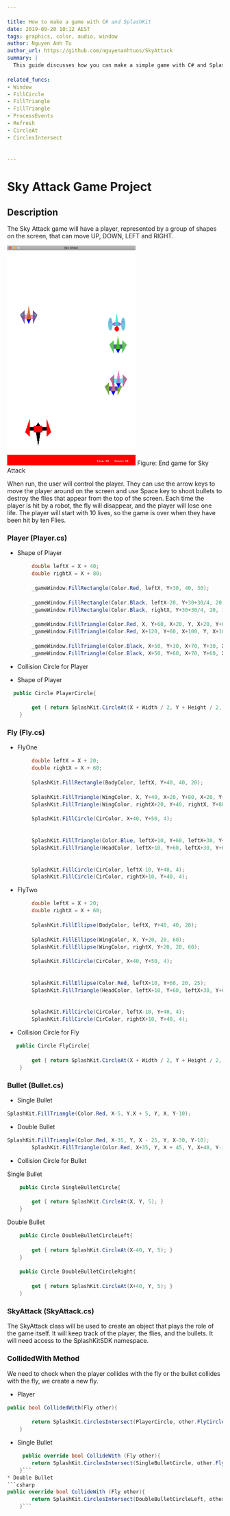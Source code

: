 ```yaml
---

title: How to make a game with C# and SplashKit
date: 2019-09-20 10:12 AEST
tags: graphics, color, audio, window
author: Nguyen Anh Tu
author_url: https://github.com/nguyenanhtuos/SkyAttack
summary: |
  This guide discusses how you can make a simple game with C# and SplashKit.

related_funcs:
- Window
- FillCircle
- FillTriangle
- FillTriangle
- ProcessEvents 
- Refresh
- CircleAt
- CirclesIntersect


---
```


# Sky Attack Game Project

## Description

The Sky Attack game will have a player, represented by a group of shapes on the screen, that can move UP, DOWN, LEFT and RIGHT.

<img src="/images/SkyAttack.png" width="300">
Figure: End game for Sky Attack

When run, the user will control the player. They can use the arrow keys to move the player around on the screen and use Space key to shoot bullets to destroy the flies that appear from the top of the screen. Each time the player is hit by a robot, the fly will disappear, and the player will lose one life. The player will start with 10 lives, so the game is over when they have been hit by ten Flies.

### Player (Player.cs)

* Shape of Player

```csharp
        double leftX = X + 40;
        double rightX = X + 80;

        _gameWindow.FillRectangle(Color.Red, leftX, Y+30, 40, 30);

        _gameWindow.FillRectangle(Color.Black, leftX-20, Y+30+30/4, 20, 15);
        _gameWindow.FillRectangle(Color.Black, rightX, Y+30+30/4, 20, 15);

        _gameWindow.FillTriangle(Color.Red, X, Y+60, X+20, Y, X+20, Y+80);
        _gameWindow.FillTriangle(Color.Red, X+120, Y+60, X+100, Y, X+100, Y+80);

        _gameWindow.FillTriangle(Color.Black, X+50, Y+30, X+70, Y+30, X+60, Y+15);        
        _gameWindow.FillTriangle(Color.Black, X+50, Y+60, X+70, Y+60, X+60, Y+120);

```

* Collision Circle for Player

* Shape of Player

```csharp
  public Circle PlayerCircle{

        get { return SplashKit.CircleAt(X + Width / 2, Y + Height / 2, 60); }
    }
```

### Fly (Fly.cs)
* FlyOne
```csharp
        double leftX = X + 20;
        double rightX = X + 60;
        
        SplashKit.FillRectangle(BodyColor, leftX, Y+40, 40, 20);

        SplashKit.FillTriangle(WingColor, X, Y+40, X+20, Y+80, X+20, Y+20);
        SplashKit.FillTriangle(WingColor, rightX+20, Y+40, rightX, Y+80, rightX, Y+20);

        SplashKit.FillCircle(CirColor, X+40, Y+50, 4);


        SplashKit.FillTriangle(Color.Blue, leftX+10, Y+60, leftX+30, Y+60, leftX+20, Y+80);
        SplashKit.FillTriangle(HeadColor, leftX+10, Y+60, leftX+30, Y+60, leftX+20, Y);
        

        SplashKit.FillCircle(CirColor, leftX-10, Y+40, 4);
        SplashKit.FillCircle(CirColor, rightX+10, Y+40, 4);
```

* FlyTwo
```csharp
        double leftX = X + 20;
        double rightX = X + 60;
        
        SplashKit.FillEllipse(BodyColor, leftX, Y+40, 40, 20);

        SplashKit.FillEllipse(WingColor, X, Y+20, 20, 60);
        SplashKit.FillEllipse(WingColor, rightX, Y+20, 20, 60);

        SplashKit.FillCircle(CirColor, X+40, Y+50, 4);


        SplashKit.FillEllipse(Color.Red, leftX+10, Y+60, 20, 25);
        SplashKit.FillTriangle(HeadColor, leftX+10, Y+60, leftX+30, Y+60, leftX+20, Y);
        

        SplashKit.FillCircle(CirColor, leftX-10, Y+40, 4);
        SplashKit.FillCircle(CirColor, rightX+10, Y+40, 4);
```

* Collision Circle for Fly
```csharp
   public Circle FlyCircle{

        get { return SplashKit.CircleAt(X + Width / 2, Y + Height / 2, 40); }
    }
```



### Bullet (Bullet.cs)
* Single Bullet

```csharp
SplashKit.FillTriangle(Color.Red, X-5, Y,X + 5, Y, X, Y-10);
```

* Double Bullet

```csharp
SplashKit.FillTriangle(Color.Red, X-35, Y, X - 25, Y, X-30, Y-10);
        SplashKit.FillTriangle(Color.Red, X+35, Y, X + 45, Y, X+40, Y-10);
```

* Collision Circle for Bullet

Single Bullet
```csharp
    public Circle SingleBulletCircle{

        get { return SplashKit.CircleAt(X, Y, 5); }
    }
```

Double Bullet
```csharp
    public Circle DoubleBulletCircleLeft{

        get { return SplashKit.CircleAt(X-40, Y, 5); }
    }

    public Circle DoubleBulletCircleRight{

        get { return SplashKit.CircleAt(X+40, Y, 5); }
    }
```



### SkyAttack (SkyAttack.cs)
The SkyAttack class will be used to create an object that plays
the role of the game itself. It will keep track of the player, the flies, and the bullets.
It will need access to the SplashKitSDK namespace.


### CollidedWith Method

We need to check when the player collides with the fly or the bullet collides with the fly, we create a new fly.

* Player
```csharp
public bool CollidedWith(Fly other){

        return SplashKit.CirclesIntersect(PlayerCircle, other.FlyCircle);
    }
```
* Single Bullet
```csharp
     public override bool CollideWith (Fly other){
        return SplashKit.CirclesIntersect(SingleBulletCircle, other.FlyCircle);
    }```
* Double Bullet
```csharp
public override bool CollideWith (Fly other){
        return SplashKit.CirclesIntersect(DoubleBulletCircleLeft, other.FlyCircle) || SplashKit.CirclesIntersect(DoubleBulletCircleRight, other.FlyCircle) ;
    }```


